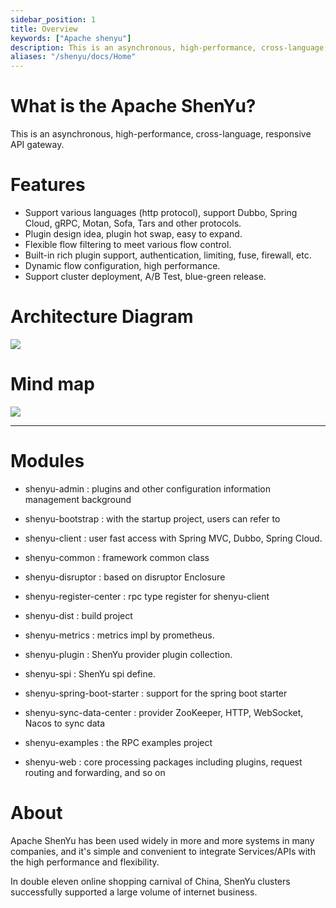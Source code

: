 ```yaml
---
sidebar_position: 1
title: Overview
keywords: ["Apache shenyu"]
description: This is an asynchronous, high-performance, cross-language, responsive API gateway.
aliases: "/shenyu/docs/Home"
---
```


# What is the Apache ShenYu?

This is an asynchronous, high-performance, cross-language, responsive API gateway.

# Features

* Support various languages (http protocol), support Dubbo, Spring Cloud, gRPC, Motan, Sofa, Tars and other protocols.
* Plugin design idea, plugin hot swap, easy to expand.
* Flexible flow filtering to meet various flow control.
* Built-in rich plugin support, authentication, limiting, fuse, firewall, etc.
* Dynamic flow configuration, high performance.
* Support cluster deployment, A/B Test, blue-green release.

# Architecture Diagram

![](/img/architecture/shenyu-architecture-3d.png)


# Mind map

 ![](/img/shenyu/activite/shenyu-xmind.png)

--------------------------------------------------------------------------------  

# Modules

 * shenyu-admin : plugins and other configuration information management background

 * shenyu-bootstrap : with the startup project, users can refer to

 * shenyu-client : user fast access with Spring MVC, Dubbo, Spring Cloud.

 * shenyu-common : framework common class

 * shenyu-disruptor : based on disruptor Enclosure

 * shenyu-register-center : rpc type register for shenyu-client

 * shenyu-dist : build project

 * shenyu-metrics : metrics impl by prometheus.

 * shenyu-plugin : ShenYu provider plugin collection.

 * shenyu-spi : ShenYu spi define.

 * shenyu-spring-boot-starter : support for the spring boot starter

 * shenyu-sync-data-center : provider ZooKeeper, HTTP, WebSocket, Nacos to sync data

 * shenyu-examples : the RPC examples project

 * shenyu-web : core processing packages including plugins, request routing and forwarding, and so on


# About

Apache ShenYu has been used widely in more and more systems in many companies, and it's simple and convenient to integrate Services/APIs with the high performance and flexibility.

In double eleven online shopping carnival of China, ShenYu clusters successfully supported a large volume of internet business.
